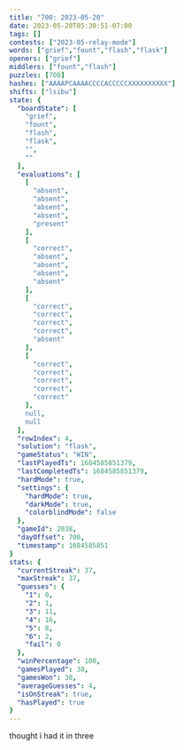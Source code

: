 ```yaml
---
title: "700: 2023-05-20"
date: 2023-05-20T05:30:51-07:00
tags: []
contests: ["2023-05-relay-mode"]
words: ["grief","fount","flash","flask"]
openers: ["grief"]
middlers: ["fount","flash"]
puzzles: [700]
hashes: ["AAAAPCAAAACCCCACCCCCXXXXXXXXXX"]
shifts: ["lsibu"]
state: {
  "boardState": [
    "grief",
    "fount",
    "flash",
    "flask",
    "",
    ""
  ],
  "evaluations": [
    [
      "absent",
      "absent",
      "absent",
      "absent",
      "present"
    ],
    [
      "correct",
      "absent",
      "absent",
      "absent",
      "absent"
    ],
    [
      "correct",
      "correct",
      "correct",
      "correct",
      "absent"
    ],
    [
      "correct",
      "correct",
      "correct",
      "correct",
      "correct"
    ],
    null,
    null
  ],
  "rowIndex": 4,
  "solution": "flask",
  "gameStatus": "WIN",
  "lastPlayedTs": 1684585851379,
  "lastCompletedTs": 1684585851379,
  "hardMode": true,
  "settings": {
    "hardMode": true,
    "darkMode": true,
    "colorblindMode": false
  },
  "gameId": 2038,
  "dayOffset": 700,
  "timestamp": 1684585851
}
stats: {
  "currentStreak": 37,
  "maxStreak": 37,
  "guesses": {
    "1": 0,
    "2": 1,
    "3": 11,
    "4": 16,
    "5": 8,
    "6": 2,
    "fail": 0
  },
  "winPercentage": 100,
  "gamesPlayed": 38,
  "gamesWon": 38,
  "averageGuesses": 4,
  "isOnStreak": true,
  "hasPlayed": true
}
---
```

<!-- more -->
thought i had it in three
